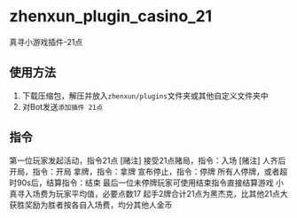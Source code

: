 # zhenxun_plugin_casino_21
真寻小游戏插件-21点


## 使用方法
1. 下载压缩包，解压并放入`zhenxun/plugins`文件夹或其他自定义文件夹中
2. 对Bot发送`添加插件 21点`

## 指令
第一位玩家发起活动，指令21点 [赌注]
接受21点赌局，指令：入场 [赌注]
人齐后开局，指令：开局
拿牌，指令：拿牌
宣布停止，指令：停牌
所有人停牌，或者超时90s后，结算指令：结束
最后一位未停牌玩家可使用结束指令直接结算游戏
小真寻入场费为玩家平均值，必要点数17
起手2牌合计21点为黑杰克，比其他21点大
获胜奖励为胜者按各自入场费，均分其他人金币
